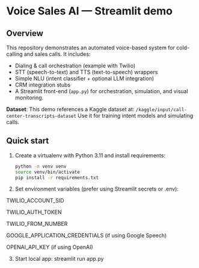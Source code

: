 # Voice Sales AI — Streamlit demo

## Overview
This repository demonstrates an automated voice-based system for cold-calling and sales calls. It includes:
- Dialing & call orchestration (example with Twilio)
- STT (speech-to-text) and TTS (text-to-speech) wrappers
- Simple NLU (intent classifier + optional LLM integration)
- CRM integration stubs
- A Streamlit front-end (`app.py`) for orchestration, simulation, and visual monitoring.

**Dataset**:
This demo references a Kaggle dataset at:
`/kaggle/input/call-center-transcripts-dataset`
Use it for training intent models and simulating calls.

## Quick start
1. Create a virtualenv with Python 3.11 and install requirements:
   ```bash
   python -m venv venv
   source venv/bin/activate
   pip install -r requirements.txt
2. Set environment variables (prefer using Streamlit secrets or .env):

TWILIO_ACCOUNT_SID

TWILIO_AUTH_TOKEN

TWILIO_FROM_NUMBER

GOOGLE_APPLICATION_CREDENTIALS (if using Google Speech)

OPENAI_API_KEY (if using OpenAI)

3. Start local app:
streamlit run app.py




